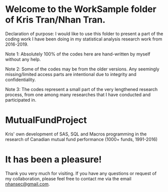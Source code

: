 # Welcome to the WorkSample folder of Kris Tran/Nhan Tran. 
Declaration of purpose:
I would like to use this folder to present a part of the coding work I have been doing in my statistical analysis research work from 2016-2019.

Note 1: Absolutely 100% of the codes here are hand-written by myself without any help.

Note 2: Some of the codes may be from the older versions. Any seemingly missing/limited access parts are intentional due to integrity and confidentiality.

Note 3: The codes represent a small part of the very lengthened research process, from one among many researches that I have conducted and participated in.

# MutualFundProject
Kris' own development of SAS, SQL and Macros programming in the research of Canadian mutual fund performance (1000+ funds, 1991-2016)

# It has been a pleasure!
Thank you very much for visiting.
If you have any questions or request of my collaboration, please feel free to contact me via the email nhansec@gmail.com.
